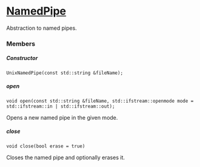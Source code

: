 # [NamedPipe](UnixNamedPipe.hpp)

Abstraction to named pipes.

### Members

##### Constructor
```
UnixNamedPipe(const std::string &fileName);
```

##### open
```
void open(const std::string &fileName, std::ifstream::openmode mode = std::ifstream::in | std::ifstream::out);
```
Opens a new named pipe in the given mode.

##### close
```
void close(bool erase = true)
```
Closes the named pipe and optionally erases it.
